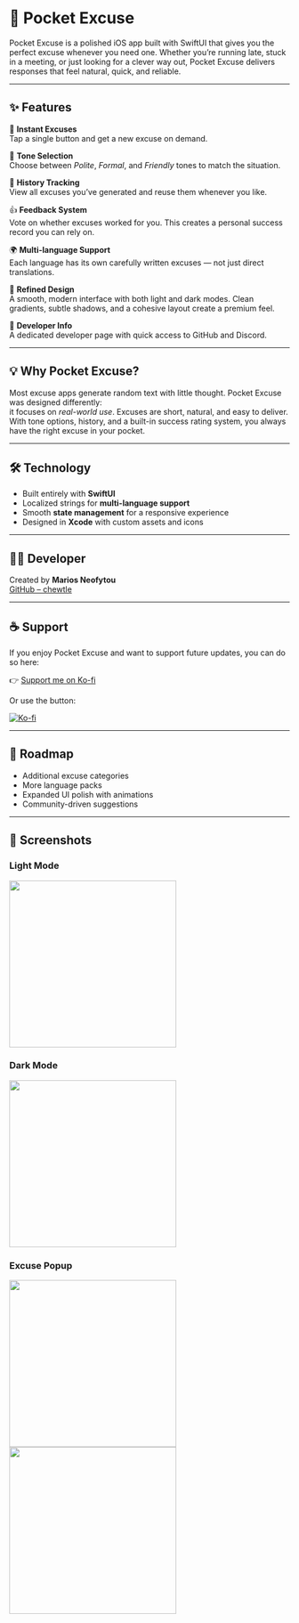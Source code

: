 # 📱 Pocket Excuse  

Pocket Excuse is a polished iOS app built with SwiftUI that gives you the perfect excuse whenever you need one. Whether you’re running late, stuck in a meeting, or just looking for a clever way out, Pocket Excuse delivers responses that feel natural, quick, and reliable.  

---

## ✨ Features  

🎲 **Instant Excuses**  
Tap a single button and get a new excuse on demand.  

📝 **Tone Selection**  
Choose between *Polite*, *Formal*, and *Friendly* tones to match the situation.  

📜 **History Tracking**  
View all excuses you’ve generated and reuse them whenever you like.  

👍 **Feedback System**  
Vote on whether excuses worked for you. This creates a personal success record you can rely on.  

🌍 **Multi-language Support**  
Each language has its own carefully written excuses — not just direct translations.  

🎨 **Refined Design**  
A smooth, modern interface with both light and dark modes. Clean gradients, subtle shadows, and a cohesive layout create a premium feel.  

👤 **Developer Info**  
A dedicated developer page with quick access to GitHub and Discord.  

---

## 💡 Why Pocket Excuse?  

Most excuse apps generate random text with little thought. Pocket Excuse was designed differently:  
it focuses on *real-world use*. Excuses are short, natural, and easy to deliver. With tone options, history, and a built-in success rating system, you always have the right excuse in your pocket.  

---

## 🛠️ Technology  

- Built entirely with **SwiftUI**  
- Localized strings for **multi-language support**  
- Smooth **state management** for a responsive experience  
- Designed in **Xcode** with custom assets and icons  

---

## 👨‍💻 Developer  

Created by **Marios Neofytou**  
[GitHub – chewtle](https://github.com/chewtle)  

---

## ☕ Support  

If you enjoy Pocket Excuse and want to support future updates, you can do so here:  

👉 [Support me on Ko-fi](https://ko-fi.com/chewtle)  

Or use the button:  

[![Ko-fi](https://ko-fi.com/img/githubbutton_sm.svg)](https://ko-fi.com/chewtle)  

---

## 🚀 Roadmap  

- Additional excuse categories  
- More language packs  
- Expanded UI polish with animations  
- Community-driven suggestions  

---

## 📸 Screenshots  

### Light Mode  
<img src="homeScreenLightMode.jpeg" width="300"/>  

### Dark Mode  
<img src="homeScreenDarkMode.jpeg" width="300"/>  

### Excuse Popup  
<img src="excuseGeneratorLightMode.jpeg" width="300"/>  
<img src="excuseGeneratorDarkMode.jpeg" width="300"/>  
